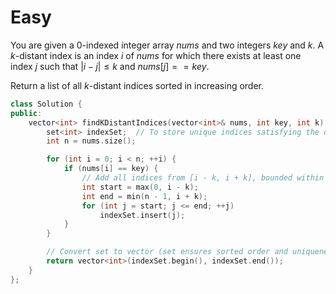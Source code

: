 # Easy

You are given a 0-indexed integer array $nums$ and two integers $key$ and $k$. A $k$-distant index is an index $i$ of $nums$ for which there exists at least one index $j$ such that $|i - j| \leq k$ and $nums[j] == key$.

Return a list of all $k$-distant indices sorted in increasing order.

```cpp
class Solution {
public:
    vector<int> findKDistantIndices(vector<int>& nums, int key, int k) {
        set<int> indexSet;  // To store unique indices satisfying the distance condition
        int n = nums.size();

        for (int i = 0; i < n; ++i) {
            if (nums[i] == key) {
                // Add all indices from [i - k, i + k], bounded within [0, n-1]
                int start = max(0, i - k);
                int end = min(n - 1, i + k);
                for (int j = start; j <= end; ++j)
                    indexSet.insert(j);
            }
        }

        // Convert set to vector (set ensures sorted order and uniqueness)
        return vector<int>(indexSet.begin(), indexSet.end());
    }
};
```
